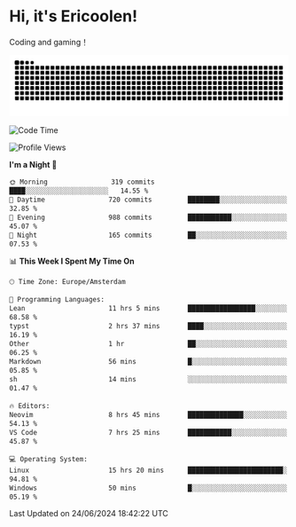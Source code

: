 # Hi, it's Ericoolen!
Coding and gaming！

<picture>
  <source media="(prefers-color-scheme: dark)" srcset="https://raw.githubusercontent.com/Eric-Song-Nop/Eric-Song-Nop/output/github-contribution-grid-snake-dark.svg">
  <source media="(prefers-color-scheme: light)" srcset="https://raw.githubusercontent.com/Eric-Song-Nop/Eric-Song-Nop/output/github-contribution-grid-snake.svg">
  <img alt="github contribution grid snake animation" src="https://raw.githubusercontent.com/Eric-Song-Nop/Eric-Song-Nop/output/github-contribution-grid-snake.svg">
</picture>

<!--START_SECTION:waka-->
![Code Time](http://img.shields.io/badge/Code%20Time-1%2C376%20hrs-blue)

![Profile Views](http://img.shields.io/badge/Profile%20Views-0-blue)

**I'm a Night 🦉** 

```text
🌞 Morning                319 commits         ████░░░░░░░░░░░░░░░░░░░░░   14.55 % 
🌆 Daytime                720 commits         ████████░░░░░░░░░░░░░░░░░   32.85 % 
🌃 Evening                988 commits         ███████████░░░░░░░░░░░░░░   45.07 % 
🌙 Night                  165 commits         ██░░░░░░░░░░░░░░░░░░░░░░░   07.53 % 
```


📊 **This Week I Spent My Time On** 

```text
🕑︎ Time Zone: Europe/Amsterdam

💬 Programming Languages: 
Lean                     11 hrs 5 mins       █████████████████░░░░░░░░   68.58 % 
typst                    2 hrs 37 mins       ████░░░░░░░░░░░░░░░░░░░░░   16.19 % 
Other                    1 hr                ██░░░░░░░░░░░░░░░░░░░░░░░   06.25 % 
Markdown                 56 mins             █░░░░░░░░░░░░░░░░░░░░░░░░   05.85 % 
sh                       14 mins             ░░░░░░░░░░░░░░░░░░░░░░░░░   01.47 % 

🔥 Editors: 
Neovim                   8 hrs 45 mins       ██████████████░░░░░░░░░░░   54.13 % 
VS Code                  7 hrs 25 mins       ███████████░░░░░░░░░░░░░░   45.87 % 

💻 Operating System: 
Linux                    15 hrs 20 mins      ████████████████████████░   94.81 % 
Windows                  50 mins             █░░░░░░░░░░░░░░░░░░░░░░░░   05.19 % 
```


 Last Updated on 24/06/2024 18:42:22 UTC
<!--END_SECTION:waka-->
